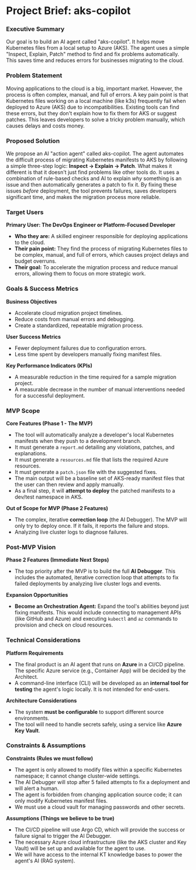 # Project Brief: aks-copilot

### Executive Summary

Our goal is to build an AI agent called "aks-copilot". It helps move Kubernetes files from a local setup to Azure (AKS). The agent uses a simple "Inspect, Explain, Patch" method to find and fix problems automatically. This saves time and reduces errors for businesses migrating to the cloud.

### Problem Statement

Moving applications to the cloud is a big, important market. However, the process is often complex, manual, and full of errors. A key pain point is that Kubernetes files working on a local machine (like k3s) frequently fail when deployed to Azure (AKS) due to incompatibilities. Existing tools can find these errors, but they don't explain how to fix them for AKS or suggest patches. This leaves developers to solve a tricky problem manually, which causes delays and costs money.

### Proposed Solution

We propose an AI "action agent" called aks-copilot. The agent automates the difficult process of migrating Kubernetes manifests to AKS by following a simple three-step logic: **Inspect -> Explain -> Patch**. What makes it different is that it doesn't just find problems like other tools do. It uses a combination of rule-based checks and AI to explain _why_ something is an issue and then automatically generates a patch to fix it. By fixing these issues _before_ deployment, the tool prevents failures, saves developers significant time, and makes the migration process more reliable.

### Target Users

**Primary User: The DevOps Engineer or Platform-Focused Developer**

- **Who they are:** A skilled engineer responsible for deploying applications to the cloud.
- **Their pain point:** They find the process of migrating Kubernetes files to be complex, manual, and full of errors, which causes project delays and budget overruns.
- **Their goal:** To accelerate the migration process and reduce manual errors, allowing them to focus on more strategic work.

### Goals & Success Metrics

**Business Objectives**

- Accelerate cloud migration project timelines.
- Reduce costs from manual errors and debugging.
- Create a standardized, repeatable migration process.

**User Success Metrics**

- Fewer deployment failures due to configuration errors.
- Less time spent by developers manually fixing manifest files.

**Key Performance Indicators (KPIs)**

- A measurable reduction in the time required for a sample migration project.
- A measurable decrease in the number of manual interventions needed for a successful deployment.

### MVP Scope

**Core Features (Phase 1 - The MVP)**

- The tool will automatically analyze a developer's local Kubernetes manifests when they push to a development branch.
- It must generate a `report.md` detailing any violations, patches, and explanations.
- It must generate a `resources.md` file that lists the required Azure resources.
- It must generate a `patch.json` file with the suggested fixes.
- The main output will be a baseline set of AKS-ready manifest files that the user can then review and apply manually.
- As a final step, it will **attempt to deploy** the patched manifests to a dev/test namespace in AKS.

**Out of Scope for MVP (Phase 2 Features)**

- The complex, iterative **correction loop** (the AI Debugger). The MVP will only try to deploy once. If it fails, it reports the failure and stops.
- Analyzing live cluster logs to diagnose failures.

### Post-MVP Vision

**Phase 2 Features (Immediate Next Steps)**

- The top priority after the MVP is to build the full **AI Debugger**. This includes the automated, iterative correction loop that attempts to fix failed deployments by analyzing live cluster logs and events.

**Expansion Opportunities**

- **Become an Orchestration Agent:** Expand the tool's abilities beyond just fixing manifests. This would include connecting to management APIs (like GitHub and Azure) and executing `kubectl` and `az` commands to provision and check on cloud resources.

### Technical Considerations

**Platform Requirements**

- The final product is an AI agent that runs on **Azure** in a CI/CD pipeline. The specific Azure service (e.g., Container App) will be decided by the Architect.
- A command-line interface (CLI) will be developed as an **internal tool for testing** the agent's logic locally. It is not intended for end-users.

**Architecture Considerations**

- The system **must be configurable** to support different source environments.
- The tool will need to handle secrets safely, using a service like **Azure Key Vault**.

### Constraints & Assumptions

**Constraints (Rules we must follow)**

- The agent is only allowed to modify files within a specific Kubernetes namespace; it cannot change cluster-wide settings.
- The AI Debugger will stop after 5 failed attempts to fix a deployment and will alert a human.
- The agent is forbidden from changing application source code; it can only modify Kubernetes manifest files.
- We must use a cloud vault for managing passwords and other secrets.

**Assumptions (Things we believe to be true)**

- The CI/CD pipeline will use Argo CD, which will provide the success or failure signal to trigger the AI Debugger.
- The necessary Azure cloud infrastructure (like the AKS cluster and Key Vault) will be set up and available for the agent to use.
- We will have access to the internal KT knowledge bases to power the agent's AI (RAG system).
